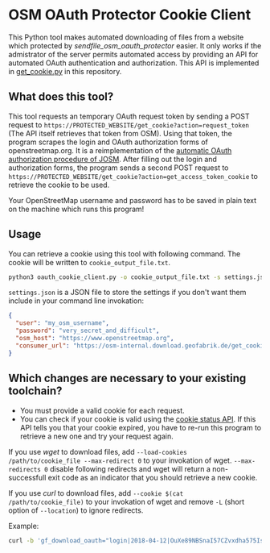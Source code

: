 # OSM OAuth Protector Cookie Client

This Python tool makes automated downloading of files from a website which
protected by *sendfile_osm_oauth_protector* easier. It only works if the
admistrator of the server permits automated access by providing an API for
automated OAuth authentication and authorization. This API is implemented in
[get_cookie.py](../get_cookie.py) in this repository.


## What does this tool?

This tool requests an temporary OAuth request token by sending a POST request
to `https://PROTECTED_WEBSITE/get_cookie?action=request_token` (The API itself
retrieves that token from OSM).  Using that token, the program scrapes the
login and OAuth authorization forms of openstreetmap.org. It is a
reimplementation of the [automatic OAuth authorization procedure of
JOSM](https://josm.openstreetmap.de/browser/josm/trunk/src/org/openstreetmap/josm/gui/oauth/OsmOAuthAuthorizationClient.java).
After filling out the login and authorization forms, the program sends a second
POST request to
`https://PROTECTED_WEBSITE/get_cookie?action=get_access_token_cookie` to
retrieve the cookie to be used.

Your OpenStreetMap username and password has to be saved in plain text on the
machine which runs this program!


## Usage

You can retrieve a cookie using this tool with following command. The cookie
will be written to `cookie_output_file.txt`.

```sh
python3 oauth_cookie_client.py -o cookie_output_file.txt -s settings.json
```

`settings.json` is a JSON file to store the settings if you don't want them
include in your command line invokation:

```json
{
  "user": "my_osm_username",
  "password": "very_secret_and_difficult",
  "osm_host": "https://www.openstreetmap.org",
  "consumer_url": "https://osm-internal.download.geofabrik.de/get_cookie"
}
```


## Which changes are necessary to your existing toolchain?

* You must provide a valid cookie for each request.
* You can check if your cookie is valid using the
  [cookie status API](cookie_status_api.md).  If this API tells you that your
  cookie expired, you have to re-run this program to retrieve a new one and try
  your request again.

If you use *wget* to download files, add `--load-cookies /path/to/cookie_file
--max-redirect 0` to your invokation of wget. `--max-redirects 0` disable
following redirects and wget will return a non-successfull exit code as an
indicator that you should retrieve a new cookie.

If you use *curl* to download files, add `--cookie $(cat /path/to/cookie_file)`
to your invokation of wget and remove `-L` (short option of `--location`) to
ignore redirects.

Example:

```sh
curl -b 'gf_download_oauth="login|2018-04-12|OuXe89NBSnaI57CZvxdha575IsKkO3xUO5wr4JsLm9imk7oHi6Kqx69RbfgCYmNvNX4BacDUOfFKgmD2ixdFDDd9Csh82t6WIf8pv1C3EWVtuLMxqdpeoxrZurgO6QEdUzTtR97GmIWdbiYBw4aBmhKQJRzD1TEl0-AlrEylTnmh-9ge0KvzVCHVwv3_U_2Ya-if5mm-g_-mmLr_EOHM1SHclvtysF6f2V2G8UrJ8N8kgyXAtt38NzZxNJ0490JMJu_Byb1EJs9yB_izRg=="' https://osm-internal.download.geofabrik.de/seychelles-latest-internal.osm.pbf
```

